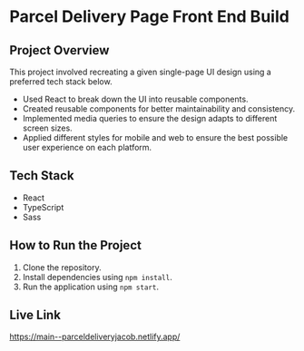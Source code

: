 # Parcel Delivery Page Front End Build

## Project Overview

This project involved recreating a given single-page UI design using a preferred tech stack below.

- Used React to break down the UI into reusable components.
- Created reusable components for better maintainability and consistency.
- Implemented media queries to ensure the design adapts to different screen sizes.
- Applied different styles for mobile and web to ensure the best possible user experience on each platform.

## Tech Stack

- React
- TypeScript
- Sass

## How to Run the Project

1. Clone the repository.
2. Install dependencies using `npm install`.
3. Run the application using `npm start`.

## Live Link

https://main--parceldeliveryjacob.netlify.app/

